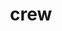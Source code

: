 ---
category: 4-letters
denotation: null
name: crew
reference_link: https://www.etymonline.com/word/crew
root_language: null
root_name: null
title: crew
type: free
word_sums:
- respelling: crew
  sum: 'Crew + '
---